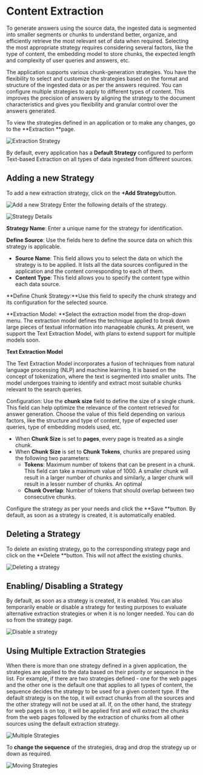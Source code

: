 # Content Extraction

To generate answers using the source data, the ingested data is segmented into smaller segments or chunks to understand better, organize, and efficiently retrieve the most relevant set of data when required. Selecting the most appropriate strategy requires considering several factors, like the type of content, the embedding model to store chunks, the expected length and complexity of user queries and answers, etc.

The application supports various chunk-generation strategies. You have the flexibility to select and customize the strategies based on the format and structure of the ingested data or as per the answers required. You can configure multiple strategies to apply to different types of content. This improves the precision of answers by aligning the strategy to the document characteristics and gives you flexibility and granular control over the answers generated.  

To view the strategies defined in an application or to make any changes, go to the **Extraction **page. 

![Extraction Strategy](../images/extraction-home.png "Extraction Strategy")

By default, every application has a **Default Strategy** configured to perform Text-based Extraction on all types of data ingested from different sources. 

## Adding a new Strategy

To add a new extraction strategy, click on the **+Add Strategy**button.

![Add a new Strategy](../images/add-strategy.png "Add a new Strategy")
Enter the following details of the strategy.

![Strategy Details](../images/add-strategy-widget.png "Strategy Details")

**Strategy Name**: Enter a unique name for the strategy for identification. 

**Define Source**: Use the fields here to define the source data on which this strategy is applicable. 



* **Source Name**: This field allows you to select the data on which the strategy is to be applied. It lists all the data sources configured in the application and the content corresponding to each of them. 
* **Content Type**: This field allows you to specify the content type within each data source. 

**Define Chunk Strategy:**Use this field to specify the chunk strategy and its configuration for the selected source. 	

**Extraction Model: **Select the extraction model from the drop-down menu. The extraction model defines the technique applied to break down large pieces of textual information into manageable chunks. At present, we support the Text Extraction Model, with plans to extend support for multiple models soon. 

**Text Extraction Model**

The Text Extraction Model incorporates a fusion of techniques from natural language processing (NLP) and machine learning. It is based on the concept of tokenization, where the text is segmented into smaller units. The model undergoes training to identify and extract most suitable chunks relevant to the search queries.

Configuration: Use the **chunk size** field to define the size of a single chunk. This field can help optimize the relevance of the content retrieved for answer generation. Choose the value of this field depending on various factors, like the structure and type of content, type of expected user queries, type of embedding models used, etc. 



* When **Chunk Size** is set to **pages**, every page is treated as a single chunk. 
* When **Chunk Size** is set to **Chunk Tokens**, chunks are prepared using the following two parameters:
    *  **Tokens**: Maximum number of tokens that can be present in a chunk. This field can take a maximum value of 1000. A smaller chunk will result in a larger number of chunks and similarly, a larger chunk will result in a lesser number of chunks. An optimal  
    * **Chunk Overlap**: Number of tokens that should overlap between two consecutive chunks.

Configure the strategy as per your needs and click the **Save **button. By default, as soon as a strategy is created, it is automatically enabled. 


## Deleting a Strategy

To delete an existing strategy, go to the corresponding strategy page and click on the **Delete **button. This will not affect the existing chunks.

![Deleting a strategy](../images/delete-strategy.png "Deleting a strategy")

## Enabling/ Disabling a Strategy

By default, as soon as a strategy is created, it is enabled. You can also temporarily enable or disable a strategy for testing purposes to evaluate alternative extraction strategies or when it is no longer needed. You can do so from the strategy page. 

![Disable a strategy](../images/disable-strategy.png "Disable a strategy")

## Using Multiple Extraction Strategies

When there is more than one strategy defined in a given application, the strategies are applied to the data based on their priority or sequence in the list. For example, if there are two strategies defined - one for the web pages and the other one is the default one that applies to all types of content, the sequence decides the strategy to be used for a given content type. If the default strategy is on the top, it will extract chunks from all the sources and the other strategy will not be used at all. If, on the other hand, the strategy for web pages is on top, it will be applied first and will extract the chunks from the web pages followed by the extraction of chunks from all other sources using the default extraction strategy.  

![Multiple Strategies](../images/multiple-strategies.png "Multiple Strategies")

To **change the sequence** of the strategies, drag and drop the strategy up or down as required.

![Moving Strategies](../images/moving-strategies.png "Moving Strategies")
